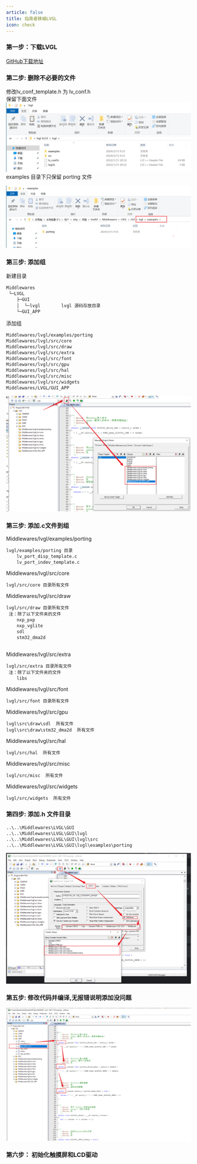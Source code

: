 ```yaml
---
article: false
title: 指南者移植LVGL
icon: check
---
```


### 第一步：下载LVGL
[GitHub下载地址](https://github.com/lvgl/lvgl/releases/tag/v8.2.0)

### 第二步: 删除不必要的文件
修改lv_conf_template.h  为  lv_conf.h  <br/>
保留下面文件 <br/>
![img_9.png](img%2Fimg_9.png)
examples 目录下只保留 porting 文件

![img_10.png](img%2Fimg_10.png)

### 第三步: 添加组
新建目录
```text
Middlewares
 └─LVGL
    ├─GUI
    │  └─lvgl        lvgl 源码存放目录
    └─GUI_APP
```
添加组
```text
Middlewares/lvgl/examples/porting
Middlewares/lvgl/src/core
Middlewares/lvgl/src/draw
Middlewares/lvgl/src/extra
Middlewares/lvgl/src/font
Middlewares/lvgl/src/gpu
Middlewares/lvgl/src/hal
Middlewares/lvgl/src/misc
Middlewares/lvgl/src/widgets
Middlewares/LVGL/GUI_APP
```
![img_11.png](img%2Fimg_11.png)

### 第三步: 添加.c文件到组
Middlewares/lvgl/examples/porting
```text
lvgl/examples/porting 目录
    lv_port_disp_template.c
    lv_port_indev_template.c
```
Middlewares/lvgl/src/core
```text
lvgl/src/core 目录所有文件

```
Middlewares/lvgl/src/draw
```text
lvgl/src/draw 目录所有文件
 注：除了以下文件夹的文件
    nxp_pxp
    nxp_vglite
    sdl
    stm32_dma2d
    
```
Middlewares/lvgl/src/extra
```text
lvgl/src/extra 目录所有文件
 注：除了以下文件夹的文件
    libs
```
Middlewares/lvgl/src/font
```text
lvgl/src/font 目录所有文件
```
Middlewares/lvgl/src/gpu
```text
lvgl\src\draw\sdl  所有文件
lvgl\src\draw\stm32_dma2d  所有文件

```
Middlewares/lvgl/src/hal
```text
lvgl/src/hal  所有文件
```
Middlewares/lvgl/src/misc
```text
lvgl/src/misc  所有文件
```
Middlewares/lvgl/src/widgets
```text
lvgl/src/widgets  所有文件
```


### 第四步: 添加.h 文件目录
```text
..\..\Middlewares\LVGL\GUI
..\..\Middlewares\LVGL\GUI\lvgl
..\..\Middlewares\LVGL\GUI\lvgl\src
..\..\Middlewares\LVGL\GUI\lvgl\examples\porting
```
![img_12.png](img%2Fimg_12.png)

### 第五步: 修改代码并编译,无报错说明添加没问题
![img_13.png](img%2Fimg_13.png)


### 第六步： 初始化触摸屏和LCD驱动 







